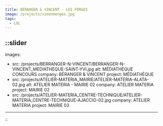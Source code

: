 ```yaml
---
title: BÉRANGER & VINCENT - LES FORGES
image: /projects/simonmenges.jpg
tags:
  - LOL
---
```


::slider
---
images:
  - src: /projects/BERRANGER-N-VINCENT/BERRANGER-N-VINCENT_MEDIATHEQUE-SAINT-YVI.jpg
    alt: MÉDIATHÈQUE CONCOURS
    company: BÉRANGER & VINCENT
    project: MÉDIATHÈQUE
  - src: /projects/ATELIER-MATERIA_MAIRIE/ATELIER-MATERIA-ALATA-02.jpg
    alt: ATELIER MATERIA - MAIRIE 02
    company: ATELIER MATERIA
    project: MAIRIE 02
  - src: /projects/ATELIER-MATERIA_CENTRE-TECHNIQUE/ATELIER-MATERIA_CENTRE-TECHNIQUE-AJACCIO-02.jpg
    company: ATELIER MATERIA
    project: MAIRIE 03
---
::
